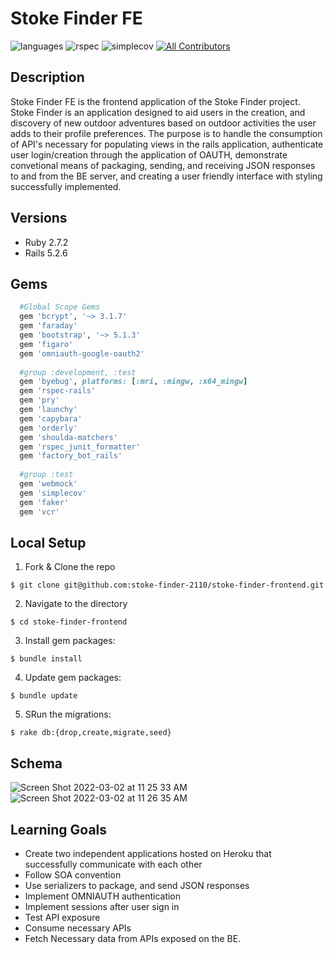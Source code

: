 # Stoke Finder FE

![languages](https://img.shields.io/github/languages/top/stoke-finder-2110/stoke-finder-frontend?color=red)
![rspec](https://img.shields.io/gem/v/rspec?color=blue&label=rspec)
![simplecov](https://img.shields.io/gem/v/simplecov?color=blue&label=simplecov)
[![All Contributors](https://img.shields.io/badge/contributors-5-orange.svg?style=flat)](#contributors-)


## Description 

Stoke Finder FE is the frontend application of the Stoke Finder project. Stoke Finder is an application designed to aid users in the creation, and discovery of new outdoor adventures based on outdoor activities the user adds to their profile preferences. The purpose is to handle the consumption of API's necessary for populating views in the rails application, authenticate user login/creation through the application of OAUTH, demonstrate convetional means of packaging, sending, and receiving JSON responses to and from the BE server, and creating a user friendly interface with styling successfully implemented.

## Versions
- Ruby 2.7.2
- Rails 5.2.6

## Gems
```ruby 
  #Global Scope Gems 
  gem 'bcrypt', '~> 3.1.7'
  gem 'faraday'
  gem 'bootstrap', '~> 5.1.3'
  gem 'figaro'
  gem 'omniauth-google-oauth2'
  
  #group :development, :test
  gem 'byebug', platforms: [:mri, :mingw, :x64_mingw]
  gem 'rspec-rails'
  gem 'pry'
  gem 'launchy'
  gem 'capybara'
  gem 'orderly'
  gem 'shoulda-matchers'
  gem 'rspec_junit_formatter'
  gem 'factory_bot_rails'
  
  #group :test
  gem 'webmock'
  gem 'simplecov'
  gem 'faker'
  gem 'vcr'
```

## Local Setup 

1. Fork & Clone the repo 
```shell
$ git clone git@github.com:stoke-finder-2110/stoke-finder-frontend.git
```
2. Navigate to the directory 
```shell 
$ cd stoke-finder-frontend 
```
3. Install gem packages:
```shell
$ bundle install
```
4. Update gem packages: 
```shell
$ bundle update
```
5. SRun the migrations: 
```shell
$ rake db:{drop,create,migrate,seed}
```
## Schema 
![Screen Shot 2022-03-02 at 11 25 33 AM](https://user-images.githubusercontent.com/81737385/156424646-1a02280b-501d-4583-a211-555ecc7506dc.png)
![Screen Shot 2022-03-02 at 11 26 35 AM](https://user-images.githubusercontent.com/81737385/156424805-0ae05cf8-5fc9-4d31-8da7-027a2aa31933.png)

## Learning Goals 
- Create two independent applications hosted on Heroku that successfully communicate with each other
- Follow SOA convention
- Use serializers to package, and send JSON responses
- Implement OMNIAUTH authentication
- Implement sessions after user sign in
- Test API exposure
- Consume necessary APIs
- Fetch Necessary data from APIs exposed on the BE. 
